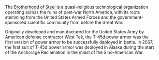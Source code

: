 The [Brotherhood of Steel][bos] is a quasi-religious technological organization operating across the ruins of post-war North America, with its roots stemming from the United States Armed Forces and the government-sponsored scientific community from before the Great War.

Originally developed and manufactured for the United States Army by American defense contractor West Tek, the [T-45d][t45] power armor was the first version of power armor to be successfully deployed in battle. In 2067, the first suit of T-45d power armor was deployed in Alaska during the start of the Anchorage Reclamation in the midst of the Sino-American War. 

[bos]: http://fallout.wikia.com/wiki/Brotherhood_of_Steel
[t45]: http://fallout.wikia.com/wiki/T-45d_power_armor
